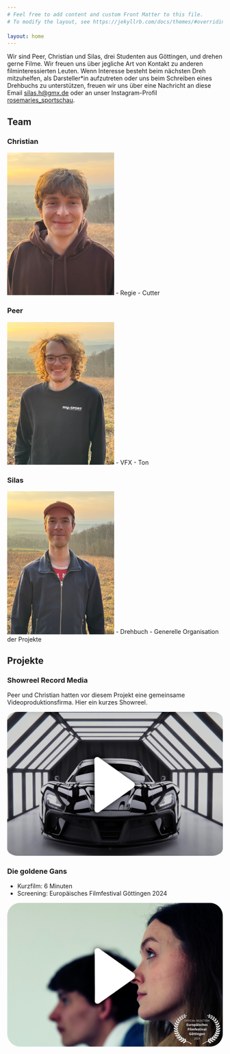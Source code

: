 ```yaml
---
# Feel free to add content and custom Front Matter to this file.
# To modify the layout, see https://jekyllrb.com/docs/themes/#overriding-theme-defaults

layout: home
---
```


Wir sind Peer, Christian und Silas, drei Studenten aus Göttingen, und drehen gerne Filme. 
Wir freuen uns über jegliche Art von Kontakt zu anderen filminteressierten Leuten.
Wenn Interesse besteht beim nächsten Dreh mitzuhelfen, als Darsteller*in aufzutreten oder uns beim Schreiben eines Drehbuchs zu unterstützen, freuen wir uns über eine Nachricht an diese Email [silas.h@gmx.de](mailto:silas.h@gmx.de) oder an unser Instagram-Profil [rosemaries_sportschau](https://www.instagram.com/rosemaries_sportschau/).

## Team

### Christian

<img src="./assets/headshot_hill_christian.jpg" alt="drawing" width="250"/>
- Regie
- Cutter

### Peer

<img src="./assets/headshot_hill_peer.jpg" alt="drawing" width="250"/>
- VFX
- Ton

### Silas
<img src="./assets/headshot_hill_silas.jpg" alt="drawing" width="250"/>
- Drehbuch
- Generelle Organisation der Projekte


## Projekte


### Showreel Record Media
Peer und Christian hatten vor diesem Projekt eine gemeinsame Videoproduktionsfirma. Hier ein kurzes Showreel.

<a href="https://www.youtube.com/watch?v=dcFOtjQ3v8s">
    <img src="./assets/showreel.jpg" alt="showreel record media" style="border-radius: 5%; object-fit: cover;"/>
</a>




### Die goldene Gans
- Kurzfilm: 6 Minuten
- Screening: Europäisches Filmfestival Göttingen 2024


<a href="https://www.youtube.com/watch?v=489YoDEhTKM">
    <img src="./assets/goldene-gans-set-photo-graded_with_laurel.jpg" alt="goldene-gans-set-photo-graded" style="border-radius: 5%; object-fit: cover;"/>
</a>

